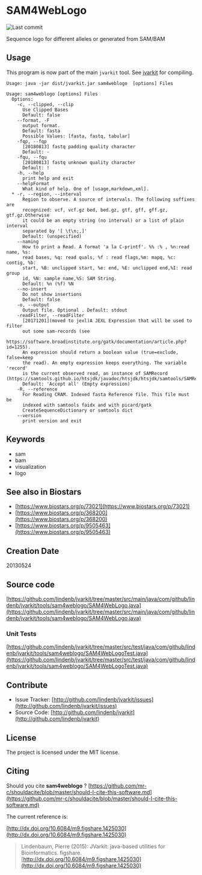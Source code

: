 # SAM4WebLogo

![Last commit](https://img.shields.io/github/last-commit/lindenb/jvarkit.png)

Sequence logo for different alleles or generated from SAM/BAM 


## Usage


This program is now part of the main `jvarkit` tool. See [jvarkit](JvarkitCentral.md) for compiling.


```
Usage: java -jar dist/jvarkit.jar sam4weblogo  [options] Files

Usage: sam4weblogo [options] Files
  Options:
    -c, --clipped, --clip
      Use Clipped Bases
      Default: false
    --format, -F
      output format.
      Default: fasta
      Possible Values: [fasta, fastq, tabular]
    -fqp, --fqp
      [20180813] fastq padding quality character
      Default: -
    -fqu, --fqu
      [20180813] fastq unknown quality character
      Default: !
    -h, --help
      print help and exit
    --helpFormat
      What kind of help. One of [usage,markdown,xml].
  * -r, --region, --interval
      Region to observe. A source of intervals. The following suffixes are 
      recognized: vcf, vcf.gz bed, bed.gz, gtf, gff, gff.gz, gtf.gz.Otherwise 
      it could be an empty string (no interval) or a list of plain interval 
      separated by '[ \t\n;,]'
      Default: (unspecified)
    --naming
      How to print a Read. A format 'a la C-printf'. %% :% , %n:read name, %s: 
      read bases, %q: read quals, %f : read flags,%m: mapq, %c: contig, %b: 
      start, %B: unclipped start, %e: end, %E: unclipped end,%I: read group 
      id, %N: sample name,%S: SAM String.
      Default: %n (%f) %N
    --no-insert
      Do not show insertions
      Default: false
    -o, --output
      Output file. Optional . Default: stdout
    -readFilter, --readFilter
      [20171201](moved to jexl)A JEXL Expression that will be used to filter 
      out some sam-records (see 
      https://software.broadinstitute.org/gatk/documentation/article.php?id=1255). 
      An expression should return a boolean value (true=exclude, false=keep 
      the read). An empty expression keeps everything. The variable 'record' 
      is the current observed read, an instance of SAMRecord (https://samtools.github.io/htsjdk/javadoc/htsjdk/htsjdk/samtools/SAMRecord.html).
      Default: 'Accept all' (Empty expression)
    -R, --reference
      For Reading CRAM. Indexed fasta Reference file. This file must be 
      indexed with samtools faidx and with picard/gatk 
      CreateSequenceDictionary or samtools dict
    --version
      print version and exit

```


## Keywords

 * sam
 * bam
 * visualization
 * logo



## See also in Biostars

 * [https://www.biostars.org/p/73021](https://www.biostars.org/p/73021)
 * [https://www.biostars.org/p/368200](https://www.biostars.org/p/368200)
 * [https://www.biostars.org/p/9505463](https://www.biostars.org/p/9505463)



## Creation Date

20130524

## Source code 

[https://github.com/lindenb/jvarkit/tree/master/src/main/java/com/github/lindenb/jvarkit/tools/sam4weblogo/SAM4WebLogo.java](https://github.com/lindenb/jvarkit/tree/master/src/main/java/com/github/lindenb/jvarkit/tools/sam4weblogo/SAM4WebLogo.java)

### Unit Tests

[https://github.com/lindenb/jvarkit/tree/master/src/test/java/com/github/lindenb/jvarkit/tools/sam4weblogo/SAM4WebLogoTest.java](https://github.com/lindenb/jvarkit/tree/master/src/test/java/com/github/lindenb/jvarkit/tools/sam4weblogo/SAM4WebLogoTest.java)


## Contribute

- Issue Tracker: [http://github.com/lindenb/jvarkit/issues](http://github.com/lindenb/jvarkit/issues)
- Source Code: [http://github.com/lindenb/jvarkit](http://github.com/lindenb/jvarkit)

## License

The project is licensed under the MIT license.

## Citing

Should you cite **sam4weblogo** ? [https://github.com/mr-c/shouldacite/blob/master/should-I-cite-this-software.md](https://github.com/mr-c/shouldacite/blob/master/should-I-cite-this-software.md)

The current reference is:

[http://dx.doi.org/10.6084/m9.figshare.1425030](http://dx.doi.org/10.6084/m9.figshare.1425030)

> Lindenbaum, Pierre (2015): JVarkit: java-based utilities for Bioinformatics. figshare.
> [http://dx.doi.org/10.6084/m9.figshare.1425030](http://dx.doi.org/10.6084/m9.figshare.1425030)


